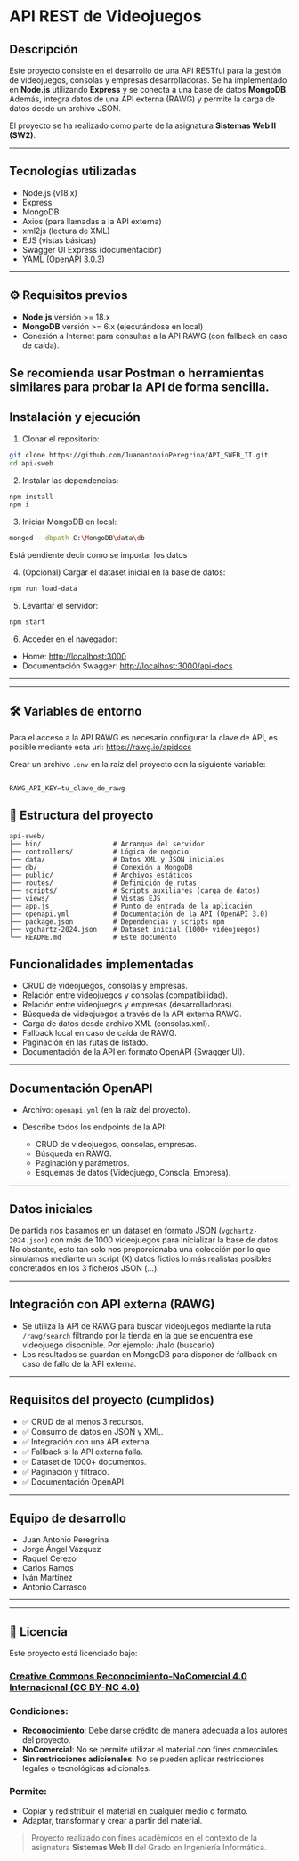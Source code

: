 
# API REST de Videojuegos

## Descripción

Este proyecto consiste en el desarrollo de una API RESTful para la gestión de videojuegos, consolas y empresas desarrolladoras. Se ha implementado en **Node.js** utilizando **Express** y se conecta a una base de datos **MongoDB**. Además, integra datos de una API externa (RAWG) y permite la carga de datos desde un archivo JSON.

El proyecto se ha realizado como parte de la asignatura **Sistemas Web II (SW2)**.

---

## Tecnologías utilizadas

- Node.js (v18.x)
- Express
- MongoDB
- Axios (para llamadas a la API externa)
- xml2js (lectura de XML)
- EJS (vistas básicas)
- Swagger UI Express (documentación)
- YAML (OpenAPI 3.0.3)

---

## ⚙️ Requisitos previos

- **Node.js** versión >= 18.x
- **MongoDB** versión >= 6.x (ejecutándose en local)
- Conexión a Internet para consultas a la API RAWG (con fallback en caso de caída).

Se recomienda usar **Postman** o herramientas similares para probar la API de forma sencilla.
---

## Instalación y ejecución

1. Clonar el repositorio:

```bash
git clone https://github.com/JuanantonioPeregrina/API_SWEB_II.git
cd api-sweb
```

2. Instalar las dependencias:

```bash
npm install
npm i
```

3. Iniciar MongoDB en local:

```bash
mongod --dbpath C:\MongoDB\data\db
```
Está pendiente decir como se importar los datos

4. (Opcional) Cargar el dataset inicial en la base de datos:

```bash
npm run load-data
```

5. Levantar el servidor:

```bash
npm start
```

6. Acceder en el navegador:

* Home: [http://localhost:3000](http://localhost:3000)
* Documentación Swagger: [http://localhost:3000/api-docs](http://localhost:3000/api-docs)

---
---

## 🛠️ Variables de entorno

Para el acceso a la API RAWG es necesario configurar la clave de API, es posible mediante esta url: https://rawg.io/apidocs

Crear un archivo `.env` en la raíz del proyecto con la siguiente variable:

```

RAWG_API_KEY=tu_clave_de_rawg

```

## 📁 Estructura del proyecto

```
api-sweb/
├── bin/                  # Arranque del servidor
├── controllers/          # Lógica de negocio
├── data/                 # Datos XML y JSON iniciales
├── db/                   # Conexión a MongoDB
├── public/               # Archivos estáticos
├── routes/               # Definición de rutas
├── scripts/              # Scripts auxiliares (carga de datos)
├── views/                # Vistas EJS
├── app.js                # Punto de entrada de la aplicación
├── openapi.yml           # Documentación de la API (OpenAPI 3.0)
├── package.json          # Dependencias y scripts npm
├── vgchartz-2024.json    # Dataset inicial (1000+ videojuegos)
└── README.md             # Este documento
```



## Funcionalidades implementadas

* CRUD de videojuegos, consolas y empresas.
* Relación entre videojuegos y consolas (compatibilidad).
* Relación entre videojuegos y empresas (desarrolladoras).
* Búsqueda de videojuegos a través de la API externa RAWG.
* Carga de datos desde archivo XML (consolas.xml).
* Fallback local en caso de caída de RAWG.
* Paginación en las rutas de listado.
* Documentación de la API en formato OpenAPI (Swagger UI).

---

## Documentación OpenAPI

* Archivo: `openapi.yml` (en la raíz del proyecto).
* Describe todos los endpoints de la API:

  * CRUD de videojuegos, consolas, empresas.
  * Búsqueda en RAWG.
  * Paginación y parámetros.
  * Esquemas de datos (Videojuego, Consola, Empresa).

---

## Datos iniciales

De partida nos basamos en un dataset en formato JSON (`vgchartz-2024.json`) con más de 1000 videojuegos para inicializar la base de datos. 
No obstante, esto tan solo nos proporcionaba una colección por lo que simulamos mediante un script (X) datos fictios lo más realistas posibles concretados en los 3 ficheros JSON (...).

---

## Integración con API externa (RAWG)

* Se utiliza la API de RAWG para buscar videojuegos mediante la ruta `/rawg/search` filtrando por la tienda en la que se encuentra ese videojuego disponible. Por ejemplo: /halo (buscarlo)
* Los resultados se guardan en MongoDB para disponer de fallback en caso de fallo de la API externa.

---

## Requisitos del proyecto (cumplidos)

* ✅ CRUD de al menos 3 recursos.
* ✅ Consumo de datos en JSON y XML.
* ✅ Integración con una API externa.
* ✅ Fallback si la API externa falla.
* ✅ Dataset de 1000+ documentos.
* ✅ Paginación y filtrado.
* ✅ Documentación OpenAPI.

---

## Equipo de desarrollo

* Juan Antonio Peregrina
* Jorge Ángel Vázquez
* Raquel Cerezo
* Carlos Ramos
* Iván Martínez
* Antonio Carrasco

---
---

## 📄 Licencia

Este proyecto está licenciado bajo:

### [Creative Commons Reconocimiento-NoComercial 4.0 Internacional (CC BY-NC 4.0)](https://creativecommons.org/licenses/by-nc/4.0/deed.es)

### Condiciones:

* **Reconocimiento**: Debe darse crédito de manera adecuada a los autores del proyecto.
* **NoComercial**: No se permite utilizar el material con fines comerciales.
* **Sin restricciones adicionales**: No se pueden aplicar restricciones legales o tecnológicas adicionales.

### Permite:

* Copiar y redistribuir el material en cualquier medio o formato.
* Adaptar, transformar y crear a partir del material.

> Proyecto realizado con fines académicos en el contexto de la asignatura **Sistemas Web II** del Grado en Ingeniería Informática.







